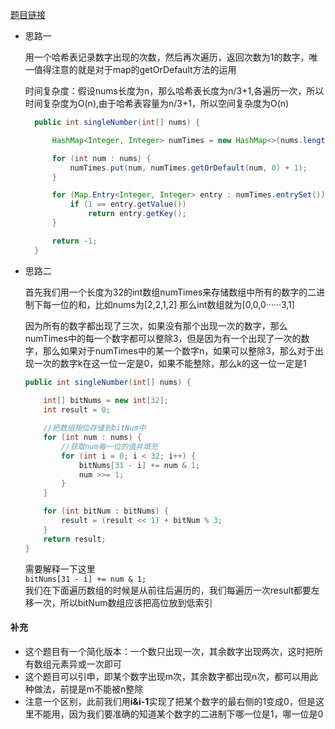 [题目链接](https://leetcode-cn.com/problems/WGki4K/)

+ 思路一  
  
  用一个哈希表记录数字出现的次数，然后再次遍历，返回次数为1的数字，唯一值得注意的就是对于map的getOrDefault方法的运用  
  
  时间复杂度：假设nums长度为n，那么哈希表长度为n/3+1,各遍历一次，所以时间复杂度为O(n),由于哈希表容量为n/3+1，所以空间复杂度为O(n)
  ```java
    public int singleNumber(int[] nums) {

        HashMap<Integer, Integer> numTimes = new HashMap<>(nums.length / 3);

        for (int num : nums) {
            numTimes.put(num, numTimes.getOrDefault(num, 0) + 1);
        }

        for (Map.Entry<Integer, Integer> entry : numTimes.entrySet()) {
            if (1 == entry.getValue())
                return entry.getKey();
        }

        return -1;
    }
  ```

+ 思路二

  首先我们用一个长度为32的int数组numTimes来存储数组中所有的数字的二进制下每一位的和，比如nums为[2,2,1,2] 那么int数组就为[0,0,0······3,1]

    因为所有的数字都出现了三次，如果没有那个出现一次的数字，那么numTimes中的每一个数字都可以整除3，但是因为有一个出现了一次的数字，那么如果对于numTimes中的某一个数字n，如果可以整除3，那么对于出现一次的数字k在这一位一定是0，如果不能整除，那么k的这一位一定是1
    ```java
    public int singleNumber(int[] nums) {
        
        int[] bitNums = new int[32];
        int result = 0;

        //把数组按位存储到bitNum中
        for (int num : nums) {
            //获取num每一位的值并填充
            for (int i = 0; i < 32; i++) {
                bitNums[31 - i] += num & 1;
                num >>= 1;
            }
        }

        for (int bitNum : bitNums) {
            result = (result << 1) + bitNum % 3;
        }
        return result;
    }
    ```
    需要解释一下这里  
    ```bitNums[31 - i] += num & 1;```  
    我们在下面遍历数组的时候是从前往后遍历的，我们每遍历一次result都要左移一次，所以bitNum数组应该把高位放到低索引  

#### 补充  
+ 这个题目有一个简化版本：一个数只出现一次，其余数字出现两次，这时把所有数组元素异或一次即可
+ 这个题目可以引申，即某个数字出现m次，其余数字都出现n次，都可以用此种做法，前提是m不能被n整除
+ 注意一个区别，此前我们用**i&i-1**实现了把某个数字的最右侧的1变成0，但是这里不能用，因为我们要准确的知道某个数字的二进制下哪一位是1，哪一位是0